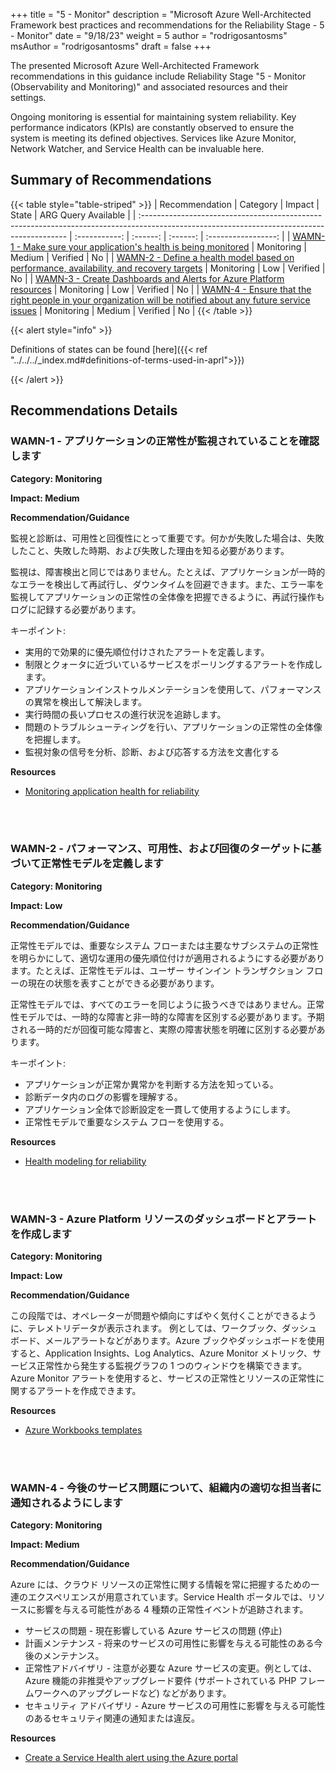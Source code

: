 +++
title = "5 - Monitor"
description = "Microsoft Azure Well-Architected Framework best practices and recommendations for the Reliability Stage - 5 - Monitor"
date = "9/18/23"
weight = 5
author = "rodrigosantosms"
msAuthor = "rodrigosantosms"
draft = false
+++

The presented Microsoft Azure Well-Architected Framework recommendations in this guidance include Reliability Stage "5 - Monitor (Observability and Monitoring)" and associated resources and their settings.

Ongoing monitoring is essential for maintaining system reliability. Key performance indicators (KPIs) are constantly observed to ensure the system is meeting its defined objectives. Services like Azure Monitor, Network Watcher, and Service Health can be invaluable here.

## Summary of Recommendations

{{< table style="table-striped" >}}
| Recommendation                                                                                                                             |  Category     |  Impact    |  State    | ARG Query Available |
| :----------------------------------------------------------------------------------------------------------------------------------------- | :-----------: | :------:   | :------:  | :-----------------: |
| [WAMN-1 - Make sure your application's health is being monitored](#wamn-1---make-sure-your-applications-health-is-being-monitored)         | Monitoring    | Medium     | Verified  |         No          |
| [WAMN-2 - Define a health model based on performance, availability, and recovery targets](#wamn-2---define-a-health-model-based-on-performance-availability-and-recovery-targets) | Monitoring    | Low        | Verified  |         No          |
| [WAMN-3 - Create Dashboards and Alerts for Azure Platform resources](#wamn-3---create-dashboards-and-alerts-for-azure-platform-resources) | Monitoring    | Low        | Verified  |         No          |
| [WAMN-4 - Ensure that the right people in your organization will be notified about any future service issues](#wamn-4---ensure-that-the-right-people-in-your-organization-will-be-notified-about-any-future-service-issues) | Monitoring    | Medium     | Verified  |         No          |
{{< /table >}}

{{< alert style="info" >}}

Definitions of states can be found [here]({{< ref "../../../_index.md#definitions-of-terms-used-in-aprl">}})

{{< /alert >}}

## Recommendations Details

### WAMN-1 - アプリケーションの正常性が監視されていることを確認します

**Category: Monitoring**

**Impact: Medium**

**Recommendation/Guidance**

監視と診断は、可用性と回復性にとって重要です。何かが失敗した場合は、失敗したこと、失敗した時期、および失敗した理由を知る必要があります。

監視は、障害検出と同じではありません。たとえば、アプリケーションが一時的なエラーを検出して再試行し、ダウンタイムを回避できます。また、エラー率を監視してアプリケーションの正常性の全体像を把握できるように、再試行操作もログに記録する必要があります。

キーポイント:

- 実用的で効果的に優先順位付けされたアラートを定義します。
- 制限とクォータに近づいているサービスをポーリングするアラートを作成します。
- アプリケーションインストゥルメンテーションを使用して、パフォーマンスの異常を検出して解決します。
- 実行時間の長いプロセスの進行状況を追跡します。
- 問題のトラブルシューティングを行い、アプリケーションの正常性の全体像を把握します。
- 監視対象の信号を分析、診断、および応答する方法を文書化する

**Resources**

- [Monitoring application health for reliability](https://learn.microsoft.com/ja-jp/azure/well-architected/resiliency/monitoring)

<br><br>

### WAMN-2 - パフォーマンス、可用性、および回復のターゲットに基づいて正常性モデルを定義します

**Category: Monitoring**

**Impact: Low**

**Recommendation/Guidance**

正常性モデルでは、重要なシステム フローまたは主要なサブシステムの正常性を明らかにして、適切な運用の優先順位付けが適用されるようにする必要があります。たとえば、正常性モデルは、ユーザー サインイン トランザクション フローの現在の状態を表すことができる必要があります。

正常性モデルでは、すべてのエラーを同じように扱うべきではありません。正常性モデルでは、一時的な障害と非一時的な障害を区別する必要があります。予期される一時的だが回復可能な障害と、実際の障害状態を明確に区別する必要があります。

キーポイント:

- アプリケーションが正常か異常かを判断する方法を知っている。
- 診断データ内のログの影響を理解する。
- アプリケーション全体で診断設定を一貫して使用するようにします。
- 正常性モデルで重要なシステム フローを使用する。

**Resources**

- [Health modeling for reliability](https://learn.microsoft.com/ja-jp/azure/well-architected/resiliency/monitor-model)

<br><br>

### WAMN-3 - Azure Platform リソースのダッシュボードとアラートを作成します

**Category: Monitoring**

**Impact: Low**

**Recommendation/Guidance**

この段階では、オペレーターが問題や傾向にすばやく気付くことができるように、テレメトリデータが表示されます。
例としては、ワークブック、ダッシュボード、メールアラートなどがあります。Azure ブックやダッシュボードを使用すると、Application Insights、Log Analytics、Azure Monitor メトリック、サービス正常性から発生する監視グラフの 1 つのウィンドウを構築できます。Azure Monitor アラートを使用すると、サービスの正常性とリソースの正常性に関するアラートを作成できます。

**Resources**

- [Azure Workbooks templates](https://learn.microsoft.com/ja-jp/azure/azure-monitor/visualize/workbooks-templates)

<br><br>

### WAMN-4 - 今後のサービス問題について、組織内の適切な担当者に通知されるようにします

**Category: Monitoring**

**Impact: Medium**

**Recommendation/Guidance**

Azure には、クラウド リソースの正常性に関する情報を常に把握するための一連のエクスペリエンスが用意されています。Service Health ポータルでは、リソースに影響を与える可能性がある 4 種類の正常性イベントが追跡されます。

- サービスの問題 - 現在影響している Azure サービスの問題 (停止)
- 計画メンテナンス - 将来のサービスの可用性に影響を与える可能性のある今後のメンテナンス。
- 正常性アドバイザリ - 注意が必要な Azure サービスの変更。例としては、Azure 機能の非推奨やアップグレード要件 (サポートされている PHP フレームワークへのアップグレードなど) などがあります。
- セキュリティ アドバイザリ - Azure サービスの可用性に影響を与える可能性のあるセキュリティ関連の通知または違反。

**Resources**

- [Create a Service Health alert using the Azure portal](https://learn.microsoft.com/ja-jp/azure/service-health/alerts-activity-log-service-notifications-portal#create-a-service-health-alert-using-the-azure-portal)

<br><br>
